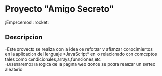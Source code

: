 <h1>Proyecto "Amigo Secreto"</h1>
¡Empecemos! :rocket:
<h2>Descripcion</h2>
<p>-Este proyecto se realiza con la idea de reforzar y afianzar conocimientos en la aplicacion del lenguaje *JavaScript*
en lo relacionado con comceptos tales como condicionales,arrays,funnciones,etc
<br>-Diseñaremos la logica de la pagina web donde se podra realizar un sorteo aleatorio</br></p>
